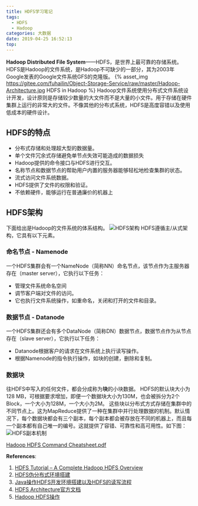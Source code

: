 ```yaml
---
title: HDFS学习笔记
tags:
  - HDFS
  - Hadoop
categories: 大数据
date: 2019-04-25 16:52:13
top:
---
```


**Hadoop Distributed File System**——HDFS，是世界上最可靠的存储系统。 HDFS是Hadoop的文件系统，是Hadoop不可缺少的一部分，其为2003年Google发表的Google文件系统GFS的克隆版。
{% asset_img https://gitee.com/fuhailin/Object-Storage-Service/raw/master/Hadoop-Architecture.jpg HDFS in Hadoop %}
Hadoop文件系统使用分布式文件系统设计开发，设计原则是存储较少数量的大文件而不是大量的小文件。用于存储在硬件集群上运行的非常大的文件。不像其他的分布式系统，HDFS是高度容错以及使用低成本的硬件设计。
<!-- more -->

## HDFS的特点
 - 分布式存储和处理超大型的数据量。
 - 单个文件冗余式存储避免单节点失效可能造成的数据损失
 - Hadoop提供的命令接口与HDFS进行交互。
 - 名称节点和数据节点的帮助用户内置的服务器能够轻松地检查集群的状态。
 - 流式访问文件系统数据。
 - HDFS提供了文件的权限和验证。
 - 不依赖硬件，能够运行在普通廉价的机器上


## HDFS架构
下面给出是Hadoop的文件系统的体系结构。
  ![HDFS架构](https://gitee.com/fuhailin/Object-Storage-Service/raw/master/HDFS-Architecture.jpg)
HDFS遵循主/从式架构，它具有以下元素。

### 命名节点 - Namenode
一个HDFS集群会有一个NameNode（简称NN）命名节点，该节点作为主服务器存在（master server），它执行以下任务：
 - 管理文件系统命名空间
 - 调节客户端对文件的访问。
 - 它也执行文件系统操作，如重命名，关闭和打开的文件和目录。

### 数据节点 - Datanode
一个HDFS集群还会有多个DataNode（简称DN）数据节点，数据节点作为从节点存在（slave server），它执行以下任务：
 - Datanode根据客户的请求在文件系统上执行读写操作。
 - 根据Namenode的指令执行操作，如块的创建，删除和复制。

### 数据块
往HDFS中写入的任何文件，都会分成称为**块**的小块数据。 HDFS的默认块大小为128 MB，可根据要求增加，即便一个数据块大小为130M，也会被拆分为2个Block，一个大小为128M，一个大小为2M。 这些块以分布式方式存储在集群中的不同节点上。这为MapReduce提供了一种在集群中并行处理数据的机制。默认情况下，每个数据块都会有三个副本，每个副本都会被存放在不同的机器上，而且每一个副本都有自己唯一的编号。这就提供了容错、可靠性和高可用性。如下图：
![HDFS副本机制](https://gitee.com/fuhailin/Object-Storage-Service/raw/master/7e142940a0feb4c119be2d8df7fad13c.png)

[Hadoop HDFS Command Cheatsheet.pdf](http://images.linoxide.com/hadoop-hdfs-commands-cheatsheet.pdf)

**References**:
1. [HDFS Tutorial – A Complete Hadoop HDFS Overview](https://data-flair.training/blogs/hadoop-hdfs-tutorial/)
2. [HDFS伪分布式环境搭建](https://blog.51cto.com/zero01/2090716)
3. [Java操作HDFS开发环境搭建以及HDFS的读写流程](https://blog.51cto.com/zero01/2090901)
4. [HDFS Architecture官方文档](https://hadoop.apache.org/docs/stable/hadoop-project-dist/hadoop-hdfs/HdfsDesign.html)
5. [Hadoop HDFS操作](https://www.yiibai.com/hadoop/hadoop_hdfs_operations.html#article-start)
